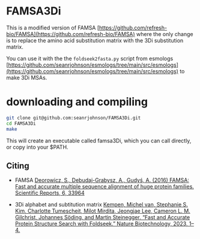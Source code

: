 # FAMSA3Di

This is a modified version of FAMSA [https://github.com/refresh-bio/FAMSA](https://github.com/refresh-bio/FAMSA) where the only change is to replace the amino acid substitution matrix with the 3Di substitution matrix.

You can use it with the the `foldseek2fasta.py` script from esmologs [https://github.com/seanrjohnson/esmologs/tree/main/src/esmologs](https://github.com/seanrjohnson/esmologs/tree/main/src/esmologs) to make 3Di MSAs.

# downloading and compiling

```bash
git clone git@github.com:seanrjohnson/FAMSA3Di.git
cd FAMSA3Di
make
```

This will create an executable called famsa3Di, which you can call directly, or copy into your $PATH.




## Citing
- FAMSA
[Deorowicz, S., Debudaj-Grabysz, A., Gudyś, A. (2016) FAMSA: Fast and accurate multiple sequence alignment of huge protein families. 
Scientific Reports, 6, 33964](https://www.nature.com/articles/srep33964)

- 3Di alphabet and subtitution matrix
[Kempen, Michel van, Stephanie S. Kim, Charlotte Tumescheit, Milot Mirdita, Jeongjae Lee, Cameron L. M. Gilchrist, Johannes Söding, and Martin Steinegger. “Fast and Accurate Protein Structure Search with Foldseek.” Nature Biotechnology, 2023, 1–4.](https://doi.org/10.1038/s41587-023-01773-0.)

